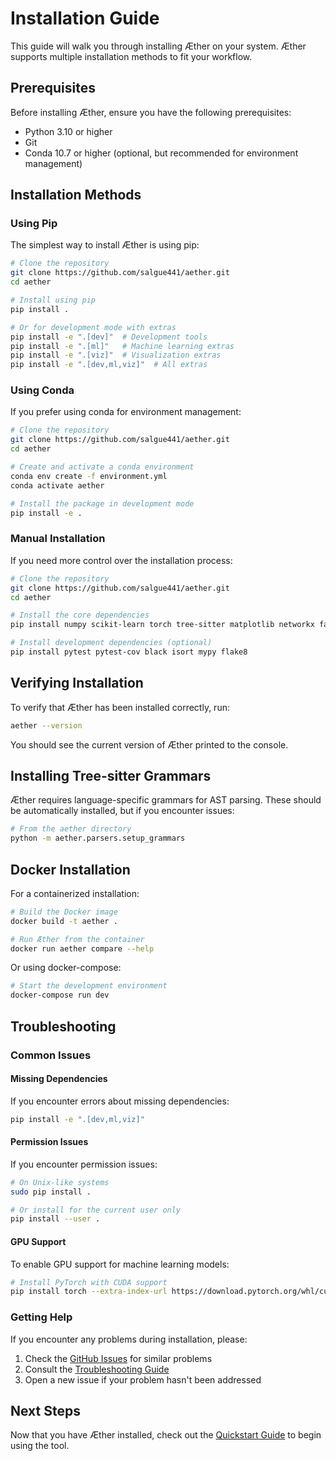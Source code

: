 # Installation Guide

This guide will walk you through installing Æther on your system. Æther supports multiple installation methods to fit your workflow.

## Prerequisites

Before installing Æther, ensure you have the following prerequisites:

- Python 3.10 or higher
- Git
- Conda 10.7 or higher (optional, but recommended for environment management)

## Installation Methods

### Using Pip

The simplest way to install Æther is using pip:

```bash
# Clone the repository
git clone https://github.com/salgue441/aether.git
cd aether

# Install using pip
pip install .

# Or for development mode with extras
pip install -e ".[dev]"  # Development tools
pip install -e ".[ml]"   # Machine learning extras
pip install -e ".[viz]"  # Visualization extras
pip install -e ".[dev,ml,viz]"  # All extras
```

### Using Conda

If you prefer using conda for environment management:

```bash
# Clone the repository
git clone https://github.com/salgue441/aether.git
cd aether

# Create and activate a conda environment
conda env create -f environment.yml
conda activate aether

# Install the package in development mode
pip install -e .
```

### Manual Installation

If you need more control over the installation process:

```bash
# Clone the repository
git clone https://github.com/salgue441/aether.git
cd aether

# Install the core dependencies
pip install numpy scikit-learn torch tree-sitter matplotlib networkx fasttext click tqdm pygments jinja2 transformers

# Install development dependencies (optional)
pip install pytest pytest-cov black isort mypy flake8
```

## Verifying Installation

To verify that Æther has been installed correctly, run:

```bash
aether --version
```

You should see the current version of Æther printed to the console.

## Installing Tree-sitter Grammars

Æther requires language-specific grammars for AST parsing. These should be automatically installed, but if you encounter issues:

```bash
# From the aether directory
python -m aether.parsers.setup_grammars
```

## Docker Installation

For a containerized installation:

```bash
# Build the Docker image
docker build -t aether .

# Run Æther from the container
docker run aether compare --help
```

Or using docker-compose:

```bash
# Start the development environment
docker-compose run dev
```

## Troubleshooting

### Common Issues

#### Missing Dependencies

If you encounter errors about missing dependencies:

```bash
pip install -e ".[dev,ml,viz]"
```

#### Permission Issues

If you encounter permission issues:

```bash
# On Unix-like systems
sudo pip install .

# Or install for the current user only
pip install --user .
```

#### GPU Support

To enable GPU support for machine learning models:

```bash
# Install PyTorch with CUDA support
pip install torch --extra-index-url https://download.pytorch.org/whl/cu117
```

### Getting Help

If you encounter any problems during installation, please:

1. Check the [GitHub Issues](https://github.com/salgue441/aether/issues) for similar problems
2. Consult the [Troubleshooting Guide](troubleshooting.md)
3. Open a new issue if your problem hasn't been addressed

## Next Steps

Now that you have Æther installed, check out the [Quickstart Guide](quickstart.md) to begin using the tool.

